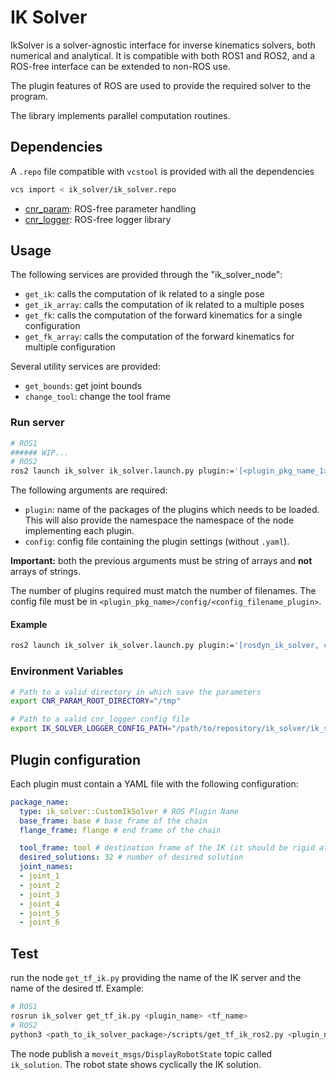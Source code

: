 # IK Solver

IkSolver is a solver-agnostic interface for inverse kinematics solvers, both numerical and analytical. It is compatible with both ROS1 and ROS2, and a ROS-free interface can be extended to non-ROS use.

The plugin features of ROS are used to provide the required solver to the program.

The library implements parallel computation routines.

## Dependencies

A `.repo` file compatible with `vcstool` is provided with all the dependencies

```bash
vcs import < ik_solver/ik_solver.repo
```

- [cnr_param](https://github.com/CNR-STIIMA-IRAS/cnr_param): ROS-free parameter handling
- [cnr_logger](https://github.com/CNR-STIIMA-IRAS/cnr_logger.git): ROS-free logger library

## Usage

The following services are provided through the "ik_solver_node":

- `get_ik`: calls the computation of ik related to a single pose
- `get_ik_array`: calls the computation of ik related to a multiple poses
- `get_fk`: calls the computation of the forward kinematics for a single configuration
- `get_fk_array`: calls the computation of the forward kinematics for multiple configuration

Several utility services are provided:

- `get_bounds`: get joint bounds
- `change_tool`: change the tool frame

### Run server

```bash
# ROS1
###### WIP...
# ROS2
ros2 launch ik_solver ik_solver.launch.py plugin:='[<plugin_pkg_name_1>, <plugin_pkg_name_2>, ...]' config:='[<config_filename_plugin_1>, <config_filename_plugin_2>, ...]'
```

The following arguments are required:

- `plugin`: name of the packages of the plugins which needs to be loaded. This will also provide the namespace the namespace of the node implementing each plugin.
- `config`: config file containing the plugin settings (without `.yaml`).

**Important:** both the previous arguments must be string of arrays and **not** arrays of strings.

The number of plugins required must match the number of filenames. The config file must be in `<plugin_pkg_name>/config/<config_filename_plugin>`.

#### Example
```bash
ros2 launch ik_solver ik_solver.launch.py plugin:='[rosdyn_ik_solver, comau_ik_solver]' config:='[ik_solver, generic]'
```



### Environment Variables
```bash
# Path to a valid directory in which save the parameters
export CNR_PARAM_ROOT_DIRECTORY="/tmp"

# Path to a valid cnr_logger config file
export IK_SOLVER_LOGGER_CONFIG_PATH="/path/to/repository/ik_solver/ik_solver/config/default_logger.yaml"
```

## Plugin configuration

Each plugin must contain a YAML file with the following configuration:

```yaml
package_name:
  type: ik_solver::CustomIkSolver # ROS Plugin Name
  base_frame: base # base frame of the chain
  flange_frame: flange # end frame of the chain

  tool_frame: tool # destination frame of the IK (it should be rigid attached to flange_frame)
  desired_solutions: 32 # number of desired solution
  joint_names:
  - joint_1
  - joint_2
  - joint_3
  - joint_4
  - joint_5
  - joint_6
```

## Test
run the node `get_tf_ik.py` providing the name of the IK server and the name of the desired tf. Example:
```bash
# ROS1
rosrun ik_solver get_tf_ik.py <plugin_name> <tf_name>
# ROS2
python3 <path_to_ik_solver_package>/scripts/get_tf_ik_ros2.py <plugin_name> <tf_name>
```
The node publish a `moveit_msgs/DisplayRobotState` topic called `ik_solution`. The robot state shows cyclically the IK solution.
